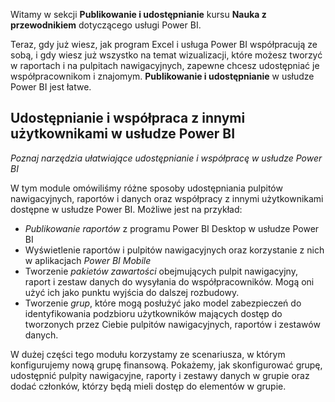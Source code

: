 Witamy w sekcji **Publikowanie i udostępnianie** kursu **Nauka z przewodnikiem** dotyczącego usługi Power BI.

Teraz, gdy już wiesz, jak program Excel i usługa Power BI współpracują ze sobą, i gdy wiesz już wszystko na temat wizualizacji, które możesz tworzyć w raportach i na pulpitach nawigacyjnych, zapewne chcesz udostępniać je współpracownikom i znajomym. **Publikowanie i udostępnianie** w usłudze Power BI jest łatwe.

## <a name="share-and-collaborate-with-colleagues-in-power-bi"></a>Udostępnianie i współpraca z innymi użytkownikami w usłudze Power BI
*Poznaj narzędzia ułatwiające udostępnianie i współpracę w usłudze Power BI*

W tym module omówiliśmy różne sposoby udostępniania pulpitów nawigacyjnych, raportów i danych oraz współpracy z innymi użytkownikami dostępne w usłudze Power BI. Możliwe jest na przykład:

* *Publikowanie raportów* z programu Power BI Desktop w usłudze Power BI
* Wyświetlenie raportów i pulpitów nawigacyjnych oraz korzystanie z nich w aplikacjach *Power BI Mobile*
* Tworzenie *pakietów zawartości* obejmujących pulpit nawigacyjny, raport i zestaw danych do wysyłania do współpracowników. Mogą oni użyć ich jako punktu wyjścia do dalszej rozbudowy.
* Tworzenie *grup*, które mogą posłużyć jako model zabezpieczeń do identyfikowania podzbioru użytkowników mających dostęp do tworzonych przez Ciebie pulpitów nawigacyjnych, raportów i zestawów danych.

W dużej części tego modułu korzystamy ze scenariusza, w którym konfigurujemy nową grupę finansową. Pokażemy, jak skonfigurować grupę, udostępnić pulpity nawigacyjne, raporty i zestawy danych w grupie oraz dodać członków, którzy będą mieli dostęp do elementów w grupie.

